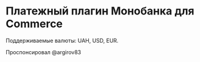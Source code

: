 # Платежный плагин Монобанка для Commerce

Поддерживаемые валюты: UAH, USD, EUR.

Проспонсировал @argirov83
